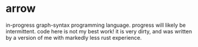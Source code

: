 # arrow
in-progress graph-syntax programming language. progress will likely be intermittent. code here is not my best work! it is very dirty, and was written by a version of me with markedly less rust experience. 
